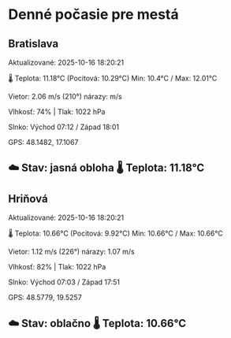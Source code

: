 ﻿# Denné počasie pre mestá

## Bratislava
Aktualizované: 2025-10-16 18:20:21

🌡️ Teplota: 11.18°C 
(Pocitová: 10.29°C)
Min: 10.4°C / Max: 12.01°C

Vietor: 2.06 m/s    (210°) 
nárazy:  m/s

Vlhkosť: 74% | Tlak: 1022 hPa

Slnko: Východ 07:12 / Západ 18:01

GPS: 48.1482, 17.1067

☁️ Stav: jasná obloha        🌡️ Teplota: 11.18°C
---

## Hriňová
Aktualizované: 2025-10-16 18:20:21

🌡️ Teplota: 10.66°C 
(Pocitová: 9.92°C)
Min: 10.66°C / Max: 10.66°C

Vietor: 1.12 m/s (226°)
nárazy: 1.07 m/s

Vlhkosť: 82% | Tlak: 1022 hPa

Slnko: Východ 07:03 / Západ 17:51

GPS: 48.5779, 19.5257

☁️ Stav: oblačno        🌡️ Teplota: 10.66°C
---
